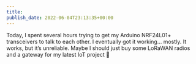 ```yaml
---
title: 
publish_date: 2022-06-04T23:13:35+00:00
---
```


Today, I spent several hours trying to get my Arduino NRF24L01+ transceivers to talk to each other. I eventually got it working… mostly. It works, but it’s unreliable. Maybe I should just buy some LoRaWAN radios and a gateway for my latest IoT project 🤔
